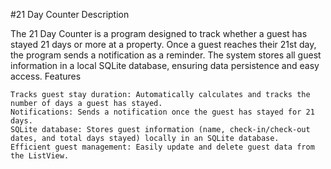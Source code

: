 #21 Day Counter
Description

The 21 Day Counter is a program designed to track whether a guest has stayed 21 days or more at a property. Once a guest reaches their 21st day, the program sends a notification as a reminder. The system stores all guest information in a local SQLite database, ensuring data persistence and easy access.
Features

    Tracks guest stay duration: Automatically calculates and tracks the number of days a guest has stayed.
    Notifications: Sends a notification once the guest has stayed for 21 days.
    SQLite database: Stores guest information (name, check-in/check-out dates, and total days stayed) locally in an SQLite database.
    Efficient guest management: Easily update and delete guest data from the ListView.
